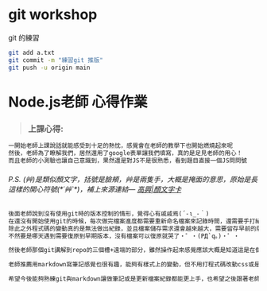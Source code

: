 # git workshop

git 的練習
```bash
git add a.txt
git commit -m "練習git 推版"
git push -u origin main

```
# Node.js老師 心得作業
>### 上課心得:   
```txt
一開始老師上課說話就能感受到十足的熱忱，感覺會在老師的教學下也開始燃燒起來呢   
然後，老師為了瞭解我們，居然還用了google表單讓我們填寫，真的是足見老師的用心！   
而且老師的小測驗也讓自己意識到，果然還是對JS不是很熟悉，看到題目直接一個JS問問號
```
###### P.S. (艸)是類似顏文字，括號是臉頰，艸是兩隻手，大概是掩面的意思，原始是長這樣的開心符號(\*´艸`\*)，補上來源連結— [高興|顏文字卡](https://facemood.grtimed.com/classification/%E9%AB%98%E8%88%88)   
```txt
後面老師說到沒有使用git時的版本控制的情形，覺得心有戚戚焉(´-ι_-｀)
在還沒有開始使用git的時候，每次做完檔案進度都需要重新命名檔案來記錄時間，還需要手打紀錄做出哪些修改，
除此之外程式碼的變動真的是無法做出紀錄，並且檔案儲存需求還會越來越大，需要留存早前的版本，
不然要是哪天遇到需要復原到早期版本，沒有檔案可以復原就哭了・゜・(PД`q｡)・゜・

然後老師那個git講解到repo的三個槽+遠端的部分，雖然操作起來感覺應該大概是知道這是在做什麼，老師解釋的還蠻邏輯清楚的，但現在打心得感覺又要忘記是怎麼解釋的了，看來需要再回去看影片了ORZ

老師推薦用markdown寫筆記感覺也很有趣，能夠有樣式上的變動，但不用打程式碼改動css或是需要使用文字編輯器調整參數(ex:字體顏色、粗體、斜體等)

希望今後能夠熟練git與markdown讓做筆記或是更新檔案紀錄都能更上手，也希望之後跟著老師上node能夠跟得上進度，不會掉線_:(´□`」 ∠):_
```

